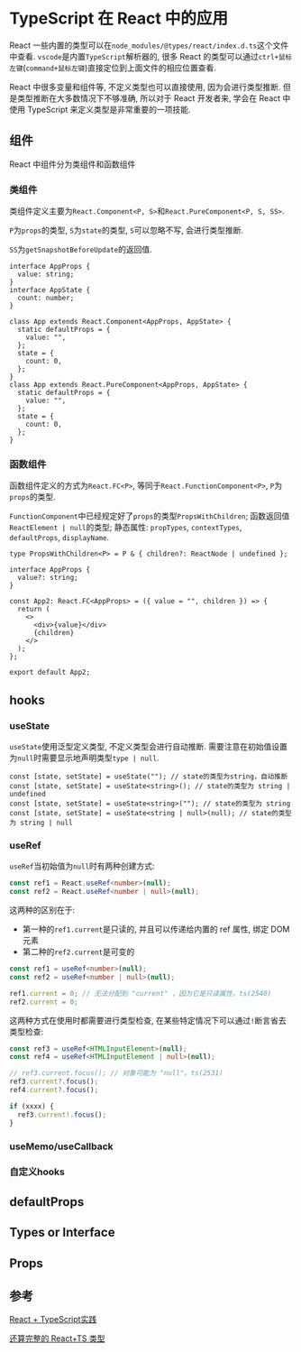 # TypeScript 在 React 中的应用

React 一些内置的类型可以在`node_modules/@types/react/index.d.ts`这个文件中查看. `vscode`是内置`TypeScript`解析器的, 很多 React 的类型可以通过`ctrl+鼠标左键`(`command+鼠标左键`)直接定位到上面文件的相应位置查看.

React 中很多变量和组件等, 不定义类型也可以直接使用, 因为会进行类型推断. 但是类型推断在大多数情况下不够准确, 所以对于 React 开发者来, 学会在 React 中使用 TypeScript 来定义类型是非常重要的一项技能.

## 组件

React 中组件分为类组件和函数组件

### 类组件

类组件定义主要为`React.Component<P, S>`和`React.PureComponent<P, S, SS>`.

`P`为`props`的类型, `S`为`state`的类型, `S`可以忽略不写, 会进行类型推断.

`SS`为`getSnapshotBeforeUpdate`的返回值.

```tsx
interface AppProps {
  value: string;
}
interface AppState {
  count: number;
}

class App extends React.Component<AppProps, AppState> {
  static defaultProps = {
    value: "",
  };
  state = {
    count: 0,
  };
}
class App extends React.PureComponent<AppProps, AppState> {
  static defaultProps = {
    value: "",
  };
  state = {
    count: 0,
  };
}
```

### 函数组件

函数组件定义的方式为`React.FC<P>`, 等同于`React.FunctionComponent<P>`, `P`为`props`的类型.

`FunctionComponent`中已经规定好了`props`的类型`PropsWithChildren`; 函数返回值`ReactElement | null`的类型; 静态属性: `propTypes`, `contextTypes`, `defaultProps`, `displayName`.

`type PropsWithChildren<P> = P & { children?: ReactNode | undefined };`

```tsx
interface AppProps {
  value?: string;
}

const App2: React.FC<AppProps> = ({ value = "", children }) => {
  return (
    <>
      <div>{value}</div>
      {children}
    </>
  );
};

export default App2;
```

## hooks

### useState

`useState`使用泛型定义类型, 不定义类型会进行自动推断. 需要注意在初始值设置为`null`时需要显示地声明类型`type | null`.

```tsx
const [state, setState] = useState(""); // state的类型为string，自动推断
const [state, setState] = useState<string>(); // state的类型为 string | undefined
const [state, setState] = useState<string>(""); // state的类型为 string
const [state, setState] = useState<string | null>(null); // state的类型为 string | null
```

### useRef

`useRef`当初始值为`null`时有两种创建方式:

```ts
const ref1 = React.useRef<number>(null);
const ref2 = React.useRef<number | null>(null);
```

这两种的区别在于:

- 第一种的`ref1.current`是只读的, 并且可以传递给内置的 ref 属性, 绑定 DOM 元素
- 第二种的`ref2.current`是可变的

```ts
const ref1 = useRef<number>(null);
const ref2 = useRef<number | null>(null);

ref1.current = 0; // 无法分配到 "current" ，因为它是只读属性。ts(2540)
ref2.current = 0;
```

这两种方式在使用时都需要进行类型检查, 在某些特定情况下可以通过`!`断言省去类型检查:

```ts
const ref3 = useRef<HTMLInputElement>(null);
const ref4 = useRef<HTMLInputElement | null>(null);

// ref3.current.focus(); // 对象可能为 "null"。ts(2531)
ref3.current?.focus();
ref4.current?.focus();

if (xxxx) {
  ref3.current!.focus();
}
```

### useMemo/useCallback

### 自定义hooks

## defaultProps

## Types or Interface

## Props

## 参考

[React + TypeScript实践](https://juejin.cn/post/6952696734078369828)

[还算完整的 React+TS 类型](https://blog.csdn.net/imber___zsk/article/details/121580559)
